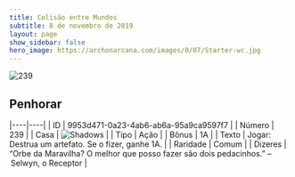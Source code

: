 ```yaml
---
title: Colisão entre Mundos
subtitle: 8 de novembro de 2019
layout: page
show_sidebar: false
hero_image: https://archonarcana.com/images/0/07/Starter-wc.jpg
---
```


![239](https://cdn.keyforgegame.com/media/card_front/pt/452_239_X28XRVJR35G2_pt.png)

## Penhorar

|----|----|
| ID | 9953d471-0a23-4ab6-ab6a-95a9ca9597f7 |
| Número | 239 |
| Casa | ![Shadows](https://archonarcana.com/images/thumb/e/ee/Shadows.png/22px-Shadows.png "Sombras") |
| Tipo | Ação |
| Bônus | 1A |
| Texto | Jogar: Destrua um artefato. Se o fizer, ganhe 1A. |
| Raridade | Comum |
| Dizeres | “Orbe da Maravilha? O melhor que posso fazer  são dois pedacinhos.” – Selwyn, o Receptor |